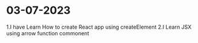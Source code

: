 # 03-07-2023

1.I have Learn How to create React app using createElement
2.I Learn JSX using arrow function commonent